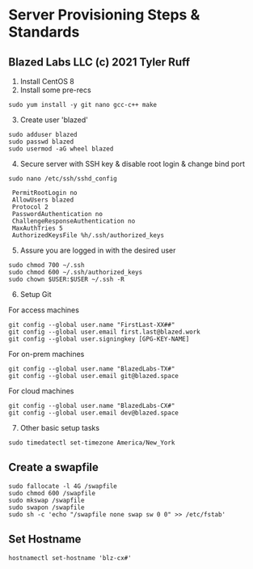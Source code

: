 # Server Provisioning Steps & Standards
## Blazed Labs LLC (c) 2021 Tyler Ruff

1. Install CentOS 8
2. Install some pre-recs
```shell
sudo yum install -y git nano gcc-c++ make
```


3. Create user 'blazed'

```shell
sudo adduser blazed
sudo passwd blazed
sudo usermod -aG wheel blazed
```

4. Secure server with SSH key & disable root login & change bind port

```shell
sudo nano /etc/ssh/sshd_config
```

```
 PermitRootLogin no
 AllowUsers blazed
 Protocol 2
 PasswordAuthentication no
 ChallengeResponseAuthentication no
 MaxAuthTries 5
 AuthorizedKeysFile %h/.ssh/authorized_keys
 ```

5. Assure you are logged in with the desired user

```shell
sudo chmod 700 ~/.ssh
sudo chmod 600 ~/.ssh/authorized_keys
sudo chown $USER:$USER ~/.ssh -R
```

6. Setup Git

For access machines

```shell
git config --global user.name "FirstLast-XX##"
git config --global user.email first.last@blazed.work
git config --global user.signingkey [GPG-KEY-NAME]
```

For on-prem machines

```shell
git config --global user.name "BlazedLabs-TX#"
git config --global user.email git@blazed.space
```

For cloud machines

```shell
git config --global user.name "BlazedLabs-CX#"
git config --global user.email dev@blazed.space
```

7. Other basic setup tasks

```shell
sudo timedatectl set-timezone America/New_York
```

## Create a swapfile

```shell
sudo fallocate -l 4G /swapfile
sudo chmod 600 /swapfile
sudo mkswap /swapfile
sudo swapon /swapfile
sudo sh -c 'echo "/swapfile none swap sw 0 0" >> /etc/fstab'
```

## Set Hostname

```shell
hostnamectl set-hostname 'blz-cx#'
```
